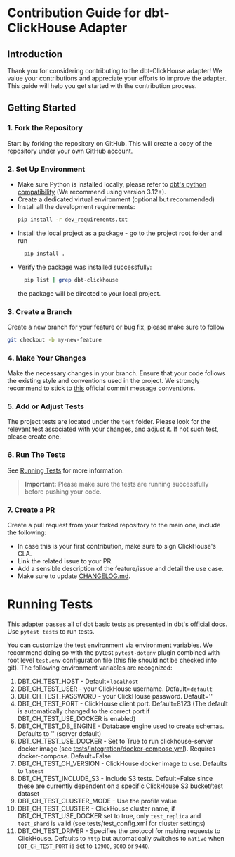 # Contribution Guide for dbt-ClickHouse Adapter

## Introduction

Thank you for considering contributing to the dbt-ClickHouse adapter! We value your contributions and appreciate your
efforts to improve the adapter. This guide will help you get started with the contribution process.

## Getting Started

### 1. Fork the Repository

Start by forking the repository on GitHub. This will create a copy of the repository under your own GitHub account.

### 2. Set Up Environment

* Make sure Python is installed locally, please refer to [dbt's python compatibility](https://docs.getdbt.com/faqs/Core/install-python-compatibility) (We recommend using version 3.12+).
* Create a dedicated virtual environment (optional but recommended)
* Install all the development requirements:
    ```bash
    pip install -r dev_requirements.txt
    ```
* Install the local project as a package - go to the project root folder and run
    ```bash
      pip install .
    ```
* Verify the package was installed successfully:
  ```bash
    pip list | grep dbt-clickhouse
    ```
  the package will be directed to your local project.

### 3. Create a Branch

Create a new branch for your feature or bug fix, please make sure to follow 

```bash
git checkout -b my-new-feature
```

### 4. Make Your Changes

Make the necessary changes in your branch. Ensure that your code follows the existing style and conventions used in the
project.
We strongly recommend to stick to [this](https://www.conventionalcommits.org/en/v1.0.0/) official commit message conventions.

### 5. Add or Adjust Tests

The project tests are located under the `test` folder. Please look for the relevant test associated with
your changes, and adjust it. If not such test, please create one.

### 6. Run The Tests

See [Running Tests](#running-tests) for more information.

> **Important:** Please make sure the tests are running successfully before pushing your code.

### 7. Create a PR
Create a pull request from your forked repository to the main one, include the following:
* In case this is your first contribution, make sure to sign ClickHouse's CLA.
* Link the related issue to your PR.
* Add a sensible description of the feature/issue and detail the use case.
* Make sure to update [CHANGELOG.md](CHANGELOG.md).


# Running Tests

This adapter passes all of dbt basic tests as presented in dbt's [official docs](https://docs.getdbt.com/docs/contributing/testing-a-new-adapter#testing-your-adapter).
Use `pytest tests` to run tests.

You can customize the test environment via environment variables. We recommend doing so with the pytest `pytest-dotenv` plugin combined with root level `test.env`
configuration file (this file should not be checked into git).  The following environment variables are recognized:

1. DBT_CH_TEST_HOST - Default=`localhost`
2. DBT_CH_TEST_USER - your ClickHouse username. Default=`default`
3. DBT_CH_TEST_PASSWORD - your ClickHouse password. Default=''
4. DBT_CH_TEST_PORT - ClickHouse client port. Default=8123 (The default is automatically changed to the correct port if DBT_CH_TEST_USE_DOCKER is enabled)
5. DBT_CH_TEST_DB_ENGINE - Database engine used to create schemas.  Defaults to '' (server default)
6. DBT_CH_TEST_USE_DOCKER - Set to True to run clickhouse-server docker image (see [tests/integration/docker-compose.yml](./tests/integration/docker-compose.yml)).  Requires docker-compose. Default=False
7. DBT_CH_TEST_CH_VERSION - ClickHouse docker image to use.  Defaults to `latest`
8. DBT_CH_TEST_INCLUDE_S3 - Include S3 tests.  Default=False since these are currently dependent on a specific ClickHouse S3 bucket/test dataset
9. DBT_CH_TEST_CLUSTER_MODE - Use the profile value
10. DBT_CH_TEST_CLUSTER - ClickHouse cluster name, if DBT_CH_TEST_USE_DOCKER set to true, only `test_replica` and `test_shard` is valid (see tests/test_config.xml for cluster settings)
11. DBT_CH_TEST_DRIVER - Specifies the protocol for making requests to ClickHouse. Defaults to `http` but automatically switches to `native` when `DBT_CH_TEST_PORT` is set to `10900`, `9000` or `9440`.
